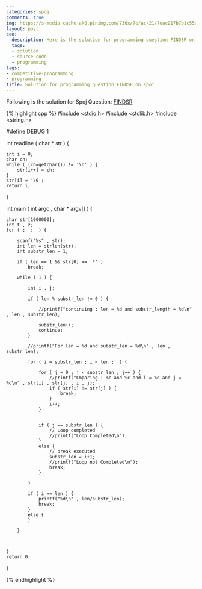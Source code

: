 ```yaml
---
categories: spoj
comments: true
img: https://s-media-cache-ak0.pinimg.com/736x/7e/ac/21/7eac217b7b1c55ab7fd56758e4e181be.jpg
layout: post
seo:
  description: Here is the solution for programming question FINDSR on spoj
  tags:
  - solution
  - source code
  - programming
tags:
- competitive-programming
- programming
title: Solution for programming question FINDSR on spoj
---
```


Following is the solution for Spoj Question: [FINDSR](http://www.spoj.com/problems/FINDSR/)

{% highlight cpp %}
#include <stdio.h>
#include <stdlib.h>
#include <string.h>

#define DEBUG 1

int readline ( char * str ) {

	int i = 0;
	char ch;
	while ( (ch=getchar()) != '\n' ) {
		str[i++] = ch;
	}
	str[i] = '\0';
	return i;
}

int main ( int argc , char * argv[] ) {

	char str[1000000];
	int t , z;
	for ( ;  ;  ) {

		scanf("%s" , str);
		int len = strlen(str);
		int substr_len = 1;

		if ( len == 1 && str[0] == '*' )
			break;

		while ( 1 ) {

			int i , j;

			if ( len % substr_len != 0 ) {

				//printf("continuing : len = %d and substr_length = %d\n"  , len , substr_len);

				substr_len++;
				continue;
			}

			//printf("For len = %d and substr_len = %d\n" , len , substr_len);

			for ( i = substr_len ; i < len ;  ) {

				for ( j = 0 ; j < substr_len ; j++ ) {
					//printf("Cmparing : %c and %c and i = %d and j = %d\n" , str[i] , str[j] , i , j);
					if ( str[i] != str[j] ) {
						break;
					}
					i++;
				}


				if ( j == substr_len ) {
					// Loop completed
					//printf("Loop Completed\n");
				}
				else {
					// break executed
					substr_len = i+1;
					//printf("Loop not Completed\n");
					break;
				}

			}

			if ( i == len ) {
				printf("%d\n" , len/substr_len);
				break;
			}
			else {
			}

		}



	}
	return 0;
}

{% endhighlight %}